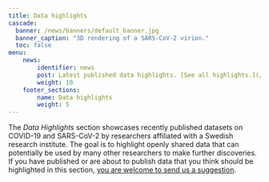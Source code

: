 ```yaml
---
title: Data highlights
cascade:
  banner: /news/banners/default_banner.jpg
  banner_caption: "3D rendering of a SARS-CoV-2 virion."
  toc: false
menu:
    news:
        identifier: news
        post: Latest published data highlights. [See all highlights.](/news/)
        weight: 10
    footer_sections:
        name: Data highlights
        weight: 5
---
```

The *Data Highlights* section showcases recently published datasets on COVID-19 and SARS-CoV-2 by researchers affiliated with a Swedish research institute. The goal is to highlight openly shared data that can potentially be used by many other researchers to make further discoveries. If you have published or are about to publish data that you think should be highlighted in this section, [you are welcome to send us a suggestion](/suggestions/).

